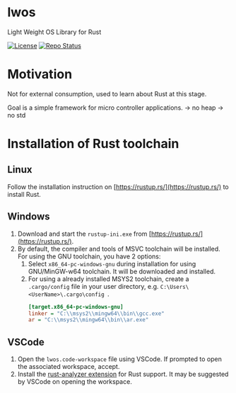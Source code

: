 # lwos
Light Weight OS Library for Rust

[![License](https://img.shields.io/badge/license-MIT-blue.svg)](http://choosealicense.com/licenses/mit/)
[![Repo Status](https://www.repostatus.org/badges/latest/wip.svg)](https://www.repostatus.org/#wip)

# Motivation
Not for external consumption, used to learn about Rust at this stage.

Goal is a simple framework for micro controller applications.
 -> no heap
 -> no std

# Installation of Rust toolchain
## Linux
Follow the installation instruction on [https://rustup.rs/](https://rustup.rs/) to install Rust.

## Windows
1. Download and start the ```rustup-ini.exe``` from [https://rustup.rs/](https://rustup.rs/).
2. By default, the compiler and tools of MSVC toolchain will be installed. For using the GNU toolchain, you have 2 options:
   1. Select ```x86_64-pc-windows-gnu``` during installation for using GNU/MinGW-w64 toolchain. It will be downloaded and installed.
   2. For using a already installed MSYS2 toolchain, create a ```.cargo/config``` file in your user directory, e.g. ```C:\Users\<UserName>\.cargo\config ```.
        ```ini
        [target.x86_64-pc-windows-gnu]
        linker = "C:\\msys2\\mingw64\\bin\\gcc.exe"
        ar = "C:\\msys2\\mingw64\\bin\\ar.exe"
        ```

## VSCode
1. Open the `lwos.code-workspace` file using VSCode. If prompted to open the associated workspace, accept.
2. Install the [rust-analyzer extension](https://marketplace.visualstudio.com/items?itemName=rust-lang.rust-analyzer) for Rust support. It may be suggested by VSCode on opening the workspace.
